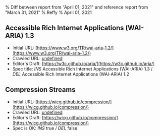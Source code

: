 % Diff between report from "April 01, 2021" and reference report from "March 31, 2021"
% Reffy
% April 01, 2021

## Accessible Rich Internet Applications (WAI-ARIA) 1.3

- Initial URL: [https://www.w3.org/TR/wai-aria-1.2/](https://www.w3.org/TR/wai-aria-1.2/)
- Crawled URL: [undefined](undefined)
- Editor's Draft: [https://w3c.github.io/aria/](https://w3c.github.io/aria/)
- Spec title: *INS* Accessible Rich Internet Applications (WAI-ARIA) 1.3 / *DEL* Accessible Rich Internet Applications (WAI-ARIA) 1.2


## Compression Streams

- Initial URL: [https://wicg.github.io/compression/](https://wicg.github.io/compression/)
- Crawled URL: [undefined](undefined)
- Editor's Draft: [https://wicg.github.io/compression/](https://wicg.github.io/compression/)
- Spec is OK: *INS* true / *DEL* false


